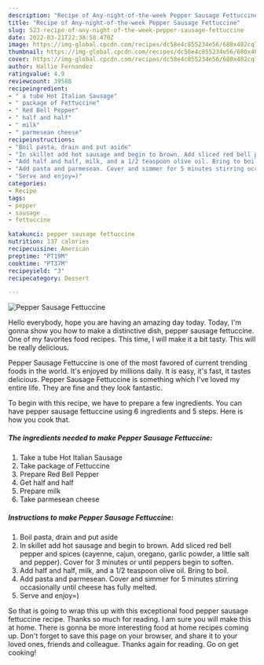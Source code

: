 ```yaml
---
description: "Recipe of Any-night-of-the-week Pepper Sausage Fettuccine"
title: "Recipe of Any-night-of-the-week Pepper Sausage Fettuccine"
slug: 523-recipe-of-any-night-of-the-week-pepper-sausage-fettuccine
date: 2022-03-21T22:38:58.470Z
image: https://img-global.cpcdn.com/recipes/dc58e4c855234e56/680x482cq70/pepper-sausage-fettuccine-recipe-main-photo.jpg
thumbnail: https://img-global.cpcdn.com/recipes/dc58e4c855234e56/680x482cq70/pepper-sausage-fettuccine-recipe-main-photo.jpg
cover: https://img-global.cpcdn.com/recipes/dc58e4c855234e56/680x482cq70/pepper-sausage-fettuccine-recipe-main-photo.jpg
author: Hallie Fernandez
ratingvalue: 4.9
reviewcount: 39588
recipeingredient:
- " a tube Hot Italian Sausage"
- " package of Fettuccine"
- " Red Bell Pepper"
- " half and half"
- " milk"
- " parmesean cheese"
recipeinstructions:
- "Boil pasta, drain and put aside"
- "In skillet add hot sausage and begin to brown. Add sliced red bell pepper and spices (cayenne, cajun, oregano, garlic powder, a little salt and pepper). Cover for 3 minutes or until peppers begin to soften."
- "Add half and half, milk, and a 1/2 teaspoon olive oil. Bring to boil."
- "Add pasta and parmesean. Cover and simmer for 5 minutes stirring occasionally until cheese has fully melted."
- "Serve and enjoy=)"
categories:
- Recipe
tags:
- pepper
- sausage
- fettuccine

katakunci: pepper sausage fettuccine 
nutrition: 137 calories
recipecuisine: American
preptime: "PT19M"
cooktime: "PT37M"
recipeyield: "3"
recipecategory: Dessert

---
```



![Pepper Sausage Fettuccine](https://img-global.cpcdn.com/recipes/dc58e4c855234e56/680x482cq70/pepper-sausage-fettuccine-recipe-main-photo.jpg)

Hello everybody, hope you are having an amazing day today. Today, I'm gonna show you how to make a distinctive dish, pepper sausage fettuccine. One of my favorites food recipes. This time, I will make it a bit tasty. This will be really delicious.



Pepper Sausage Fettuccine is one of the most favored of current trending foods in the world. It's enjoyed by millions daily. It is easy, it's fast, it tastes delicious. Pepper Sausage Fettuccine is something which I've loved my entire life. They are fine and they look fantastic.


To begin with this recipe, we have to prepare a few ingredients. You can have pepper sausage fettuccine using 6 ingredients and 5 steps. Here is how you cook that.

<!--inarticleads1-->

##### The ingredients needed to make Pepper Sausage Fettuccine:

1. Take  a tube Hot Italian Sausage
1. Take  package of Fettuccine
1. Prepare  Red Bell Pepper
1. Get  half and half
1. Prepare  milk
1. Take  parmesean cheese




<!--inarticleads2-->

##### Instructions to make Pepper Sausage Fettuccine:

1. Boil pasta, drain and put aside
1. In skillet add hot sausage and begin to brown. Add sliced red bell pepper and spices (cayenne, cajun, oregano, garlic powder, a little salt and pepper). Cover for 3 minutes or until peppers begin to soften.
1. Add half and half, milk, and a 1/2 teaspoon olive oil. Bring to boil.
1. Add pasta and parmesean. Cover and simmer for 5 minutes stirring occasionally until cheese has fully melted.
1. Serve and enjoy=)




So that is going to wrap this up with this exceptional food pepper sausage fettuccine recipe. Thanks so much for reading. I am sure you will make this at home. There is gonna be more interesting food at home recipes coming up. Don't forget to save this page on your browser, and share it to your loved ones, friends and colleague. Thanks again for reading. Go on get cooking!

